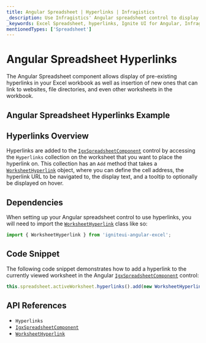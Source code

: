 ```yaml
---
title: Angular Spreadsheet | Hyperlinks | Infragistics
_description: Use Infragistics' Angular spreadsheet control to display hyperlinks in the Excel workbook, which can link to websites, file directories and other worksheets. View Ignite UI for Angular spreadsheet tutorials!
_keywords: Excel Spreadsheet, hyperlinks, Ignite UI for Angular, Infragistics
mentionedTypes: ['Spreadsheet']
---
```


# Angular Spreadsheet Hyperlinks

The Angular Spreadsheet component allows display of pre-existing hyperlinks in your Excel workbook as well as insertion of new ones that can link to websites, file directories, and even other worksheets in the workbook.

## Angular Spreadsheet Hyperlinks Example

<code-view style="height: 500px" alt="Angular Spreadsheet Hyperlinks Example"
  data-demos-base-url="{environment:dvDemosBaseUrl}"
           iframe-src="{environment:dvDemosBaseUrl}/excel/spreadsheet-hyperlinks"
                                        github-src="excel/spreadsheet/hyperlinks">
</code-view>


<div class="divider--half"></div>

## Hyperlinks Overview

Hyperlinks are added to the [`IgxSpreadsheetComponent`]({environment:dvApiBaseUrl}/products/ignite-ui-angular/api/docs/typescript/latest/classes/igxspreadsheetcomponent.html) control by accessing the `Hyperlinks` collection on the worksheet that you want to place the hyperlink on. This collection has an `Add` method that takes a [`WorksheetHyperlink`]({environment:dvApiBaseUrl}/products/ignite-ui-angular/api/docs/typescript/latest/classes/worksheethyperlink.html) object, where you can define the cell address, the hyperlink URL to be navigated to, the display text, and a tooltip to optionally be displayed on hover.

## Dependencies

When setting up your Angular spreadsheet control to use hyperlinks, you will need to import the [`WorksheetHyperlink`]({environment:dvApiBaseUrl}/products/ignite-ui-angular/api/docs/typescript/latest/classes/worksheethyperlink.html) class like so:

<!-- Angular -->

```ts
import { WorksheetHyperlink } from 'igniteui-angular-excel';
```

## Code Snippet

The following code snippet demonstrates how to add a hyperlink to the currently viewed worksheet in the Angular [`IgxSpreadsheetComponent`]({environment:dvApiBaseUrl}/products/ignite-ui-angular/api/docs/typescript/latest/classes/igxspreadsheetcomponent.html) control:

```ts
this.spreadsheet.activeWorksheet.hyperlinks().add(new WorksheetHyperlink("A1", "http://www.infragistics.com", "Infragistics", "Infragistics Home Page"));
```

## API References

*   `Hyperlinks`
*   [`IgxSpreadsheetComponent`]({environment:dvApiBaseUrl}/products/ignite-ui-angular/api/docs/typescript/latest/classes/igxspreadsheetcomponent.html)
*   [`WorksheetHyperlink`]({environment:dvApiBaseUrl}/products/ignite-ui-angular/api/docs/typescript/latest/classes/worksheethyperlink.html)

